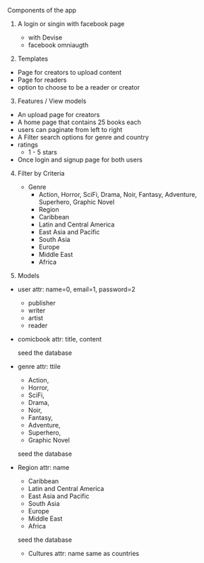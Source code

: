 Components of the app
1. A login or singin with facebook page
    - with Devise
    - facebook omniaugth


2. Templates
  - Page for creators to upload content
  - Page for readers
  - option to choose to be a reader or creator
3. Features / View models
  - An upload page for creators
  - A home page that contains 25 books each
  - users can paginate from left to right
  - A Filter search options for genre and country
  - ratings
    - 1 - 5 stars
  - Once login and signup page for both users

4. Filter by Criteria
    - Genre
      - Action, Horror, SciFi, Drama, Noir, Fantasy, Adventure, Superhero, Graphic Novel
      - Region
      - Caribbean
      - Latin and Central America
      - East Asia and Pacific
      - South Asia
      - Europe
      - Middle East
      - Africa

5. Models
  - user
      attr: name=0, email=1, password=2
    - publisher
    - writer
    - artist
    - reader

  - comicbook
    attr: title, content

    seed the database
  - genre
    attr: ttile
    - Action,
    - Horror,
    - SciFi,
    - Drama,
    - Noir,
    - Fantasy,
    - Adventure,
    - Superhero,
    - Graphic Novel

    seed the database
  - Region
    attr: name
    - Caribbean
    - Latin and Central America
    - East Asia and Pacific
    - South Asia
    - Europe
    - Middle East
    - Africa

    seed the database
    - Cultures
    attr: name
      same as countries
